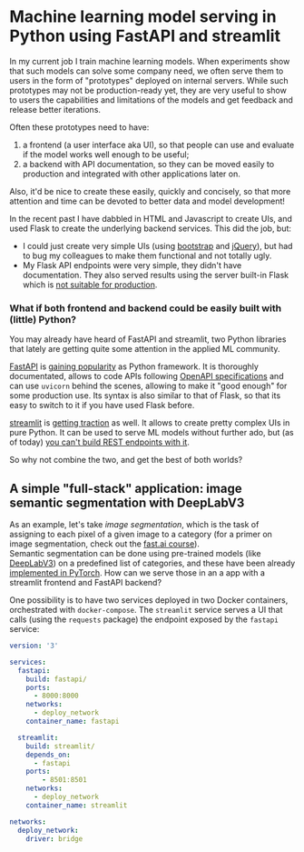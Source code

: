 # Machine learning model serving in Python using FastAPI and streamlit

In my current job I train machine learning models. When experiments show that such models can solve some company need, we often serve them to users in the form of "prototypes" deployed on internal servers. While such prototypes may not be production-ready yet, they are very useful to show to users the capabilities and limitations of the models and get feedback and release better iterations.

Often these prototypes need to have:
1. a frontend (a user interface aka UI), so that people can use and evaluate if the model works well enough to be useful;
2. a backend with API documentation, so they can be moved easily to production and integrated with other applications later on. 

Also, it'd be nice to create these easily, quickly and concisely, so that more attention and time can be devoted to better data and model development!

In the recent past I have dabbled in HTML and Javascript to create UIs, and used Flask to create the underlying backend services. This did the job, but:

- I could just create very simple UIs (using [bootstrap](https://getbootstrap.com/) and [jQuery](https://jquery.com/)), but had to bug my colleagues to make them functional and not totally ugly.
- My Flask API endpoints were very simple, they didn't have documentation. They also served results using the server built-in Flask which is [not suitable for production](https://flask.palletsprojects.com/en/1.1.x/deploying/).

### What if both frontend and backend could be easily built with (little) Python?

You may already have heard of FastAPI and streamlit, two Python libraries that lately are getting quite some attention in the applied ML community. 

[FastAPI](https://fastapi.tiangolo.com/) is [gaining popularity](https://twitter.com/honnibal/status/1272513991101775872) as Python framework. It is thoroughly documentated, allows to code APIs following [OpenAPI specifications](https://en.wikipedia.org/wiki/OpenAPI_Specification) and can use `uvicorn` behind the scenes, allowing to make it "good enough" for some production use. Its syntax is also similar to that of Flask, so that its easy to switch to it if you have used Flask before.

[streamlit](https://www.streamlit.io/) is [getting traction](https://twitter.com/streamlit/status/1272892481470857232?s=20) as well. It allows to create pretty complex UIs in pure Python. It can be used to serve ML models without further ado, but (as of today) [you can't build REST endpoints with it](https://github.com/streamlit/streamlit/issues/439).

So why not combine the two, and get the best of both worlds?

## A simple "full-stack" application: image semantic segmentation with DeepLabV3

As an example, let's take *image segmentation*, which is the task of assigning to each pixel of a given image to a category (for a primer on image segmentation, check out the [fast.ai course](https://course.fast.ai/videos/?lesson=3)).  
Semantic segmentation can be done using pre-trained models (like [DeepLabV3](https://arxiv.org/pdf/1706.05587.pdf)) on a predefined list of categories, and these have been already [implemented in PyTorch](https://pytorch.org/hub/pytorch_vision_deeplabv3_resnet101/). 
How can we serve those in an a app with a streamlit frontend and FastAPI backend?

One possibility is to have two services deployed in two Docker containers, orchestrated with `docker-compose`. The `streamlit` service serves a UI that calls (using the `requests` package) the endpoint exposed by the `fastapi` service:

```yml
version: '3'

services:
  fastapi:
    build: fastapi/
    ports: 
      - 8000:8000
    networks:
      - deploy_network
    container_name: fastapi

  streamlit:
    build: streamlit/
    depends_on:
      - fastapi
    ports: 
        - 8501:8501
    networks:
      - deploy_network
    container_name: streamlit

networks:
  deploy_network:
    driver: bridge
```

